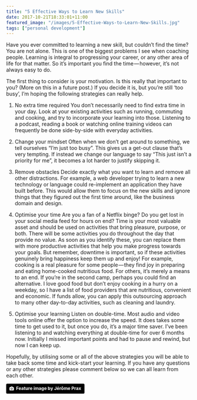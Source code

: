 ```yaml
---
title: "5 Effective Ways to Learn New Skills"
date: 2017-10-21T18:33:01+11:00
featured_image: "/images/5-Effective-Ways-to-Learn-New-Skills.jpg"
tags: ["personal development"]
---
```

Have you ever committed to learning a new skill, but couldn’t find the time? You are not alone. This is one of the biggest problems I see when coaching people. Learning is integral to progressing your career, or any other area of life for that matter. So it’s important you find the time — however, it’s not always easy to do.

The first thing to consider is your motivation. Is this really that important to you? (More on this in a future post.) If you decide it is, but you’re still ‘too busy’, I’m hoping the following strategies can really help.

1. No extra time required
You don’t necessarily need to find extra time in your day. Look at your existing activities such as running, commuting and cooking, and try to incorporate your learning into those. Listening to a podcast, reading a book or watching online training videos can frequently be done side-by-side with everyday activities.

2. Change your mindset
Often when we don’t get around to something, we tell ourselves “I’m just too busy”. This gives us a get-out clause that’s very tempting. If instead we change our language to say “This just isn’t a priority for me”, it becomes a lot harder to justify skipping it.

3. Remove obstacles
Decide exactly what you want to learn and remove all other distractions.
For example, a web developer trying to learn a new technology or language could re-implement an application they have built before. This would allow them to focus on the new skills and ignore things that they figured out the first time around, like the business domain and design.

4. Optimise your time
Are you a fan of a Netflix binge? Do you get lost in your social media feed for hours on end? Time is your most valuable asset and should be used on activities that bring pleasure, purpose, or both. There will be some activities you do throughout the day that provide no value. As soon as you identify these, you can replace them with more productive activities that help you make progress towards your goals. But remember, downtime is important, so if these activities genuinely bring happiness keep them up and enjoy! For example, cooking is a real pleasure for some people — they find joy in preparing and eating home-cooked nutritious food. For others, it’s merely a means to an end. If you’re in the second camp, perhaps you could find an alternative. I love good food but don’t enjoy cooking in a hurry on a weekday, so I have a list of food providers that are nutritious, convenient and economic. If funds allow, you can apply this outsourcing approach to many other day-to-day activities, such as cleaning and laundry.

5. Optimise your learning
Listen on double-time.
Most audio and video tools online offer the option to increase the speed. It does takes some time to get used to it, but once you do, it’s a major time saver. I’ve been listening to and watching everything at double-time for over 6 months now. Initially I missed important points and had to pause and rewind, but now I can keep up.

Hopefully, by utilising some or all of the above strategies you will be able to take back some time and kick-start your learning. If you have any questions or any other strategies please comment below so we can all learn from each other.

<a style="background-color:black;color:white;text-decoration:none;padding:4px 6px;font-family:-apple-system, BlinkMacSystemFont, &quot;San Francisco&quot;, &quot;Helvetica Neue&quot;, Helvetica, Ubuntu, Roboto, Noto, &quot;Segoe UI&quot;, Arial, sans-serif;font-size:12px;font-weight:bold;line-height:1.2;display:inline-block;border-radius:3px;" href="https://unsplash.com/@jeromeprax?utm_medium=referral&amp;utm_campaign=photographer-credit&amp;utm_content=creditBadge" target="_blank" rel="noopener noreferrer" title="Download free do whatever you want high-resolution photos from Jérôme Prax"><span style="display:inline-block;padding:2px 3px;"><svg xmlns="http://www.w3.org/2000/svg" style="height:12px;width:auto;position:relative;vertical-align:middle;top:-1px;fill:white;" viewBox="0 0 32 32"><title></title><path d="M20.8 18.1c0 2.7-2.2 4.8-4.8 4.8s-4.8-2.1-4.8-4.8c0-2.7 2.2-4.8 4.8-4.8 2.7.1 4.8 2.2 4.8 4.8zm11.2-7.4v14.9c0 2.3-1.9 4.3-4.3 4.3h-23.4c-2.4 0-4.3-1.9-4.3-4.3v-15c0-2.3 1.9-4.3 4.3-4.3h3.7l.8-2.3c.4-1.1 1.7-2 2.9-2h8.6c1.2 0 2.5.9 2.9 2l.8 2.4h3.7c2.4 0 4.3 1.9 4.3 4.3zm-8.6 7.5c0-4.1-3.3-7.5-7.5-7.5-4.1 0-7.5 3.4-7.5 7.5s3.3 7.5 7.5 7.5c4.2-.1 7.5-3.4 7.5-7.5z"></path></svg></span><span style="display:inline-block;padding:2px 3px;">Feature image by Jérôme Prax</span></a>
